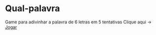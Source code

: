 # Qual-palavra
 Game para adivinhar a palavra de 6 letras em 5 tentativas
Clique aqui -> <a href="https://joveransu.github.io/Qual-palavra/" target="_blank">Jogar</a>
